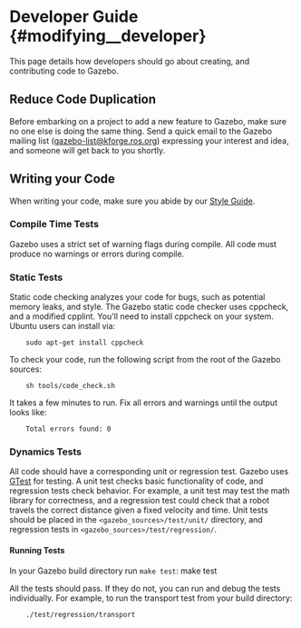 Developer Guide {#modifying__developer}
==

This page details how developers should go about creating, and contributing code to Gazebo. 

## Reduce Code Duplication

Before embarking on a project to add a new feature to Gazebo, make sure no
one else is doing the same thing. Send a quick email to the Gazebo mailing
list (gazebo-list@kforge.ros.org) expressing your interest and idea, and someone will get back to you shortly.
  
## Writing your Code 

When writing your code, make sure you abide by our [Style Guide](modifying__style.html).

### Compile Time Tests

Gazebo uses a strict set of warning flags during compile. All code must 
produce no warnings or errors during compile.

### Static Tests

Static code checking analyzes your code for bugs, such as potential memory leaks, and style. The Gazebo static code checker uses cppcheck, and a modified cpplint. You'll need to install cppcheck on your system. Ubuntu users can install via:

        sudo apt-get install cppcheck

To check your code, run the following script from the root of the Gazebo sources:

        sh tools/code_check.sh

It takes a few minutes to run. Fix all errors and warnings until the output looks like:

        Total errors found: 0

### Dynamics Tests 

All code should have a corresponding unit or regression test. Gazebo uses
[GTest](http://code.google.com/p/googletest) for testing. A unit test checks
basic functionality of code, and regression tests check behavior. For
example, a unit test may test the math library for correctness, and
a regression test could check that a robot travels the correct distance
given a fixed velocity and time. Unit tests should be placed in the
`<gazebo_sources>/test/unit/` directory, and regression tests in
`<gazebo_sources>/test/regression/`. 

#### Running Tests
In your Gazebo build directory run `make test`:
        make test

All the tests should pass. If they do not, you can run and debug the tests individually. For example, to run the transport test from your build directory:

        ./test/regression/transport

